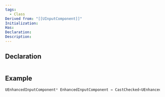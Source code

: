 ```yaml
---
tags:
  - Class
Derived from: "[[UInputComponent]]"
Initialization: 
Has: 
Declaration: 
Description:
---
```


## Declaration

```cpp
```

## Example

```cpp
UEnhancedInputComponent* EnhancedInputComponent = CastChecked<UEnhancedInputComponent>(InputComponent);
```